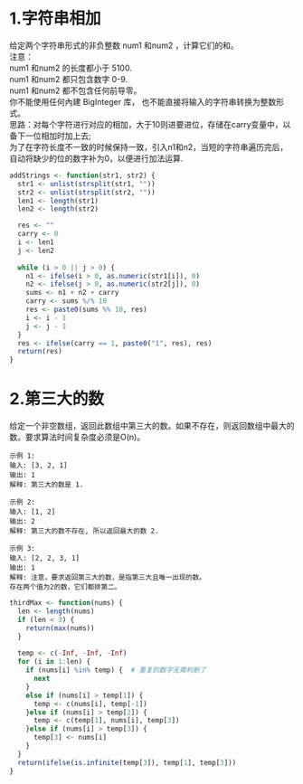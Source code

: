 # 1.字符串相加  
给定两个字符串形式的非负整数 num1 和num2 ，计算它们的和。  
注意：  
num1 和num2 的长度都小于 5100.  
num1 和num2 都只包含数字 0-9.  
num1 和num2 都不包含任何前导零。  
你不能使用任何內建 BigInteger 库， 也不能直接将输入的字符串转换为整数形式。  
思路：对每个字符进行对应的相加，大于10则进要进位，存储在carry变量中，以备下一位相加时加上去;  
      为了在字符长度不一致的时候保持一致，引入n1和n2，当短的字符串遍历完后，自动将缺少的位的数字补为0，以便进行加法运算.  

```r
addStrings <- function(str1, str2) {
  str1 <- unlist(strsplit(str1, ""))
  str2 <- unlist(strsplit(str2, ""))
  len1 <- length(str1)
  len2 <- length(str2)

  res <- ""
  carry <- 0
  i <- len1
  j <- len2
  
  while (i > 0 || j > 0) {
    n1 <- ifelse(i > 0, as.numeric(str1[i]), 0)
    n2 <- ifelse(j > 0, as.numeric(str2[j]), 0)
    sums <- n1 + n2 + carry
    carry <- sums %/% 10
    res <- paste0(sums %% 10, res)
    i <- i - 1
    j <- j - 1
  }
  res <- ifelse(carry == 1, paste0("1", res), res)
  return(res)
}

```

# 2.第三大的数  
给定一个非空数组，返回此数组中第三大的数。如果不存在，则返回数组中最大的数。要求算法时间复杂度必须是O(n)。  
```
示例 1:
输入: [3, 2, 1]
输出: 1
解释: 第三大的数是 1.
```
```
示例 2:
输入: [1, 2]
输出: 2
解释: 第三大的数不存在, 所以返回最大的数 2.
```
```
示例 3:
输入: [2, 2, 3, 1]
输出: 1
解释: 注意，要求返回第三大的数，是指第三大且唯一出现的数。
存在两个值为2的数，它们都排第二。
```
```r
thirdMax <- function(nums) {
  len <- length(nums) 
  if (len < 3) {
    return(max(nums))
  }
  
  temp <- c(-Inf, -Inf, -Inf)
  for (i in 1:len) {
    if (nums[i] %in% temp) {  # 重复的数字无需判断了
      next
    }
    else if (nums[i] > temp[1]) {
      temp <- c(nums[i], temp[-1])
    }else if (nums[i] > temp[2]) {
      temp <- c(temp[1], nums[i], temp[3])
    }else if (nums[i] > temp[3]) {
      temp[3] <- nums[i]
    }
  }
  return(ifelse(is.infinite(temp[3]), temp[1], temp[3]))
}

```
